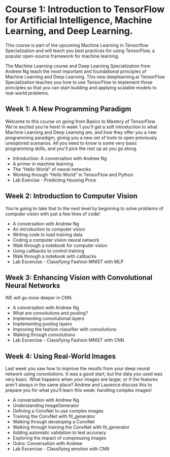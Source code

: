 # Course 1: Introduction to TensorFlow for Artificial Intelligence, Machine Learning, and Deep Learning.
This course is part of the upcoming Machine Learning in Tensorflow Specialization and will teach you best practices for using TensorFlow, a popular open-source framework for machine learning. 

The Machine Learning course and Deep Learning Specialization from Andrew Ng teach the most important and foundational principles of Machine Learning and Deep Learning. This new deeplearning.ai TensorFlow Specialization teaches you how to use TensorFlow to implement those principles so that you can start building and applying scalable models to real-world problems.

## Week 1: A New Programming Paradigm
Welcome to this course on going from Basics to Mastery of TensorFlow. We're excited you're here! In week 1 you'll get a soft introduction to what Machine Learning and Deep Learning are, and how they offer you a new programming paradigm, giving you a new set of tools to open previously unexplored scenarios. All you need to know is some very basic programming skills, and you'll pick the rest up as you go along.

* Introduction: A conversation with Andrew Ng
* A primer in machine learning
* The “Hello World” of neural networks
* Working through “Hello World” in TensorFlow and Python
* Lab Exercise - Predicting Housing Price

## Week 2: Introduction to Computer Vision
You’re going to take that to the next level by beginning to solve problems of computer vision with just a few lines of code!

* A conversation with Andrew Ng
* An introduction to computer vision
* Writing code to load training data
* Coding a computer vision neural network
* Walk through a notebook for computer vision
* Using callbacks to control training
* Walk through a notebook with callbacks
* Lab Excercise - Classifying Fashion MNIST with MLP

## Week 3: Enhancing Vision with Convolutional Neural Networks
WE will go more deeper in CNN.

* A conversation with Andrew Ng
* What are convolutions and pooling?
* Implementing convolutional layers
* Implementing pooling layers
* Improving the fashion classifier with convolutions
* Walking through convolutions
* Lab Excercise - Classifying Fashion MNIST with CNN

## Week 4: Using Real-World Images
Last week you saw how to improve the results from your deep neural network using convolutions. It was a good start, but the data you used was very basic. What happens when your images are larger, or if the features aren’t always in the same place? Andrew and Laurence discuss this to prepare you for what you’ll learn this week: handling complex images!

* A conversation with Andrew Ng
* Understanding ImageGenerator
* Defining a ConvNet to use complex images
* Training the ConvNet with fit_generator
* Walking through developing a ConvNet
* Walking through training the ConvNet with fit_generator
* Adding automatic validation to test accuracy
* Exploring the impact of compressing images
* Outro: Conversation with Andrew
* Lab Excercise - Classifying emotion with CNN

